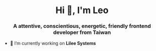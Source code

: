 <h1 align="center">Hi 👋, I'm Leo</h1>
<h3 align="center">A attentive, conscientious, energetic, friendly frontend developer from Taiwan</h3>

<!--
<p align="left"> <img src="https://komarev.com/ghpvc/?username=leochen0818" alt="leochen0818" /> </p>
-->

- 🔭 I’m currently working on **Lilee Systems**

<!--
<p align="left"><img src="https://devicons.github.io/devicon/devicon.git/icons/angularjs/angularjs-original.svg" alt="angularjs" width="20" height="20"/> <img src="https://devicons.github.io/devicon/devicon.git/icons/html5/html5-original-wordmark.svg" alt="html5" width="20" height="20"/> <img src="https://devicons.github.io/devicon/devicon.git/icons/javascript/javascript-original.svg" alt="javascript" width="20" height="20"/> <img src="https://devicons.github.io/devicon/devicon.git/icons/typescript/typescript-original.svg" alt="typescript" width="20" height="20"/></p><p align="center"> <img src="https://github-readme-stats.vercel.app/api?username=leochen0818&show_icons=true" alt="leochen0818" /> </p>
-->

<!--
<p align="center">
<a href="https://dev.to/leochen0818" target="blank"><img align="center" src="https://cdn.jsdelivr.net/npm/simple-icons@3.0.1/icons/dev-dot-to.svg" alt="leochen0818" height="20" width="20" /></a>
</p>
-->

<!--
**leochen0818/leochen0818** is a ✨ _special_ ✨ repository because its `README.md` (this file) appears on your GitHub profile.

Here are some ideas to get you started:

- 🔭 I’m currently working on ...
- 🌱 I’m currently learning ...
- 👯 I’m looking to collaborate on ...
- 🤔 I’m looking for help with ...
- 💬 Ask me about ...
- 📫 How to reach me: ...
- 😄 Pronouns: ...
- ⚡ Fun fact: ...
-->
